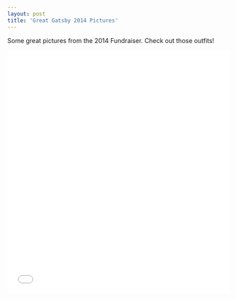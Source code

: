 ```yaml
---
layout: post  
title: 'Great Gatsby 2014 Pictures'
---
```

Some great pictures from the 2014 Fundraiser. Check out those outfits!

<iframe class="imgur-album" width="100%" height="550" frameborder="0" src="//imgur.com/a/xT889/embed"></iframe>